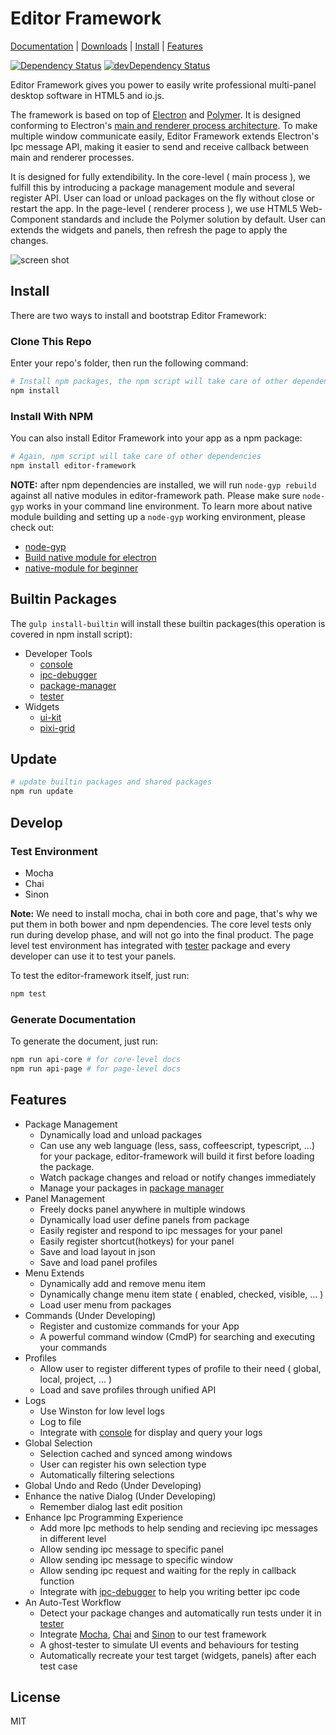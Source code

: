 # Editor Framework

[Documentation](https://github.com/fireball-x/editor-framework/tree/master/docs) |
[Downloads](http://github.com/fireball-x/editor-framework/releases/) |
[Install](https://github.com/fireball-x/editor-framework#install) |
[Features](https://github.com/fireball-x/editor-framework#features)

[![Dependency Status](https://david-dm.org/fireball-x/editor-framework.svg)](https://david-dm.org/fireball-x/editor-framework)
[![devDependency Status](https://david-dm.org/fireball-x/editor-framework/dev-status.svg)](https://david-dm.org/fireball-x/editor-framework#info=devDependencies)

Editor Framework gives you power to easily write professional multi-panel desktop software in HTML5 and io.js.

The framework is based on top of [Electron](http://github.com/atom/electron) and [Polymer](http://github.com/polymer/polymer).
It is designed conforming to Electron's [main and renderer process architecture](https://github.com/atom/electron/blob/master/docs/tutorial/quick-start.md).
To make multiple window communicate easily, Editor Framework extends Electron's Ipc message API, making it easier to send and receive callback between main and renderer processes.

It is designed for fully extendibility. In the core-level ( main process ), we fulfill this by introducing a package management module and several register API. User can load or unload packages on the fly without close or restart the app. In the page-level ( renderer process ), we use HTML5 Web-Component standards and include the Polymer solution by default. User can extends the
widgets and panels, then refresh the page to apply the changes.

![screen shot](https://cloud.githubusercontent.com/assets/174891/8265547/dd7c8412-172f-11e5-90cc-b12a91a5c73c.png)

## Install

There are two ways to install and bootstrap Editor Framework:

### Clone This Repo

Enter your repo's folder, then run the following command:

```bash
# Install npm packages, the npm script will take care of other dependencies
npm install
```

### Install With NPM

You can also install Editor Framework into your app as a npm package:

```bash
# Again, npm script will take care of other dependencies
npm install editor-framework
```

**NOTE:** after npm dependencies are installed, we will run `node-gyp rebuild` against all native modules in editor-framework path. Please make sure `node-gyp` works in your command line environment. To learn more about native module building and setting up a `node-gyp` working environment, please check out:

- [node-gyp](https://github.com/TooTallNate/node-gyp)
- [Build native module for electron](https://github.com/atom/electron/blob/master/docs/tutorial/using-native-node-modules.md)
- [native-module for beginner](https://github.com/Elzair/native-module)


## Builtin Packages

The `gulp install-builtin` will install these builtin packages(this operation is covered in npm install script):

 - Developer Tools
   - [console](https://github.com/fireball-packages/console)
   - [ipc-debugger](https://github.com/fireball-packages/ipc-debugger)
   - [package-manager](https://github.com/fireball-packages/package-manager)
   - [tester](https://github.com/fireball-packages/tester)
 - Widgets
   - [ui-kit](https://github.com/fireball-packages/ui-kit)
   - [pixi-grid](https://github.com/fireball-packages/pixi-grid)

## Update

```bash
# update builtin packages and shared packages
npm run update
```

## Develop

### Test Environment

 - Mocha
 - Chai
 - Sinon

**Note:** We need to install mocha, chai in both core and page, that's why we put them in both bower and npm dependencies. The core level tests only run during develop phase, and will not go into the final product. The page level test environment has integrated with [tester](https://github.com/fireball-x/tester) package and every developer can use it to test your panels.

To test the editor-framework itself, just run:

```bash
npm test
```

### Generate Documentation

To generate the document, just run:

```bash
npm run api-core # for core-level docs
npm run api-page # for page-level docs
```

## Features

 - Package Management
   - Dynamically load and unload packages
   - Can use any web language (less, sass, coffeescript, typescript, ...) for your package, editor-framework will build it first before loading the package.
   - Watch package changes and reload or notify changes immediately
   - Manage your packages in [package manager](https://github.com/fireball-packages/package-manager)
 - Panel Management
   - Freely docks panel anywhere in multiple windows
   - Dynamically load user define panels from package
   - Easily register and respond to ipc messages for your panel
   - Easily register shortcut(hotkeys) for your panel
   - Save and load layout in json
   - Save and load panel profiles
 - Menu Extends
   - Dynamically add and remove menu item
   - Dynamically change menu item state ( enabled, checked, visible, ... )
   - Load user menu from packages
 - Commands (Under Developing)
   - Register and customize commands for your App
   - A powerful command window (CmdP) for searching and executing your commands
 - Profiles
   - Allow user to register different types of profile to their need ( global, local, project, ... )
   - Load and save profiles through unified API
 - Logs
   - Use Winston for low level logs
   - Log to file
   - Integrate with [console](https://github.com/fireball-packages/console) for display and query your logs
 - Global Selection
   - Selection cached and synced among windows
   - User can register his own selection type
   - Automatically filtering selections
 - Global Undo and Redo (Under Developing)
 - Enhance the native Dialog (Under Developing)
   - Remember dialog last edit position
 - Enhance Ipc Programming Experience
   - Add more Ipc methods to help sending and recieving ipc messages in different level
   - Allow sending ipc message to specific panel
   - Allow sending ipc message to specific window
   - Allow sending ipc request and waiting for the reply in callback function
   - Integrate with [ipc-debugger](https://github.com/fireball-packages/ipc-debugger) to help you writing better ipc code
 - An Auto-Test Workflow
   - Detect your package changes and automatically run tests under it in [tester](https://github.com/fireball-packages/tester)
   - Integrate [Mocha](mochajs.org), [Chai](http://chaijs.com/) and [Sinon](sinonjs.org) to our test framework
   - A ghost-tester to simulate UI events and behaviours for testing
   - Automatically recreate your test target (widgets, panels) after each test case

## License

MIT
